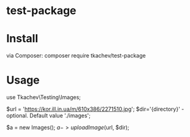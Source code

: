 # test-package
<h1>Install</h1>
via Composer: composer require tkachev/test-package

<h1>Usage</h1>
use Tkachev\Testing\Images;

$url = 'https://kor.ill.in.ua/m/610x386/2271510.jpg';
$dir='{directory}' - optional. Default value './images';

$a = new Images();
$a->uploadImage($url, $dir);
